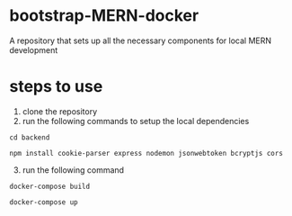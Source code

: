# bootstrap-MERN-docker
A repository that sets up all the necessary components for local MERN development


# steps to use 
1. clone the repository
2. run the following commands to setup the local dependencies

``` cd backend ```

``` npm install cookie-parser express nodemon jsonwebtoken bcryptjs cors ```

3. run the following command 

``` docker-compose build ```

``` docker-compose up ``` 